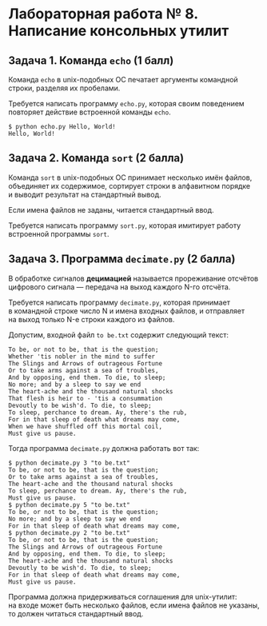 Лабораторная работа № 8. Написание консольных утилит
====================================================

Задача 1. Команда `echo` (1 балл)
---------------------------------
Команда `echo` в unix-подобных ОС печатает аргументы командной строки,
разделяя их пробелами.

Требуется написать программу `echo.py`, которая своим поведением повторяет
действие встроенной команды `echo`.

```
$ python echo.py Hello, World!
Hello, World!
```

Задача 2. Команда `sort` (2 балла)
----------------------------------
Команда `sort` в unix-подобных ОС принимает несколько имён файлов, объединяет
их содержимое, сортирует строки в алфавитном порядке и выводит результат
на стандартный вывод.

Если имена файлов не заданы, читается стандартный ввод.

Требуется написать программу `sort.py`, которая имитирует работу встроенной
программы `sort`.

Задача 3. Программа `decimate.py` (2 балла)
-------------------------------------------
В обработке сигналов **децимацией** называется прореживание отсчётов
цифрового сигнала — передача на выход каждого N-го отсчёта.

Требуется написать программу `decimate.py`, которая принимает в командной
строке число N и имена входных файлов, и отправляет на выход только N-е
строки каждого из файлов.

Допустим, входной файл `to be.txt` содержит следующий текст:

```
To be, or not to be, that is the question;
Whether 'tis nobler in the mind to suffer
The Slings and Arrows of outrageous Fortune
Or to take arms against a sea of troubles,
And by opposing, end them. To die, to sleep;
No more; and by a sleep to say we end
The heart-ache and the thousand natural shocks
That flesh is heir to - 'tis a consummation
Devoutly to be wish'd. To die, to sleep;
To sleep, perchance to dream. Ay, there's the rub,
For in that sleep of death what dreams may come,
When we have shuffled off this mortal coil,
Must give us pause.
```

Тогда программа `decimate.py` должна работать вот так:

```
$ python decimate.py 3 "to be.txt"
To be, or not to be, that is the question;
Or to take arms against a sea of troubles,
The heart-ache and the thousand natural shocks
To sleep, perchance to dream. Ay, there's the rub,
Must give us pause.
$ python decimate.py 5 "to be.txt"
To be, or not to be, that is the question;
No more; and by a sleep to say we end
For in that sleep of death what dreams may come,
$ python decimate.py 2 "to be.txt"
To be, or not to be, that is the question;
The Slings and Arrows of outrageous Fortune
And by opposing, end them. To die, to sleep;
The heart-ache and the thousand natural shocks
Devoutly to be wish'd. To die, to sleep;
For in that sleep of death what dreams may come,
Must give us pause.
```

Программа должна придерживаться соглашения для unix-утилит: на входе может
быть несколько файлов, если имена файлов не указаны, то должен читаться
стандартный ввод.